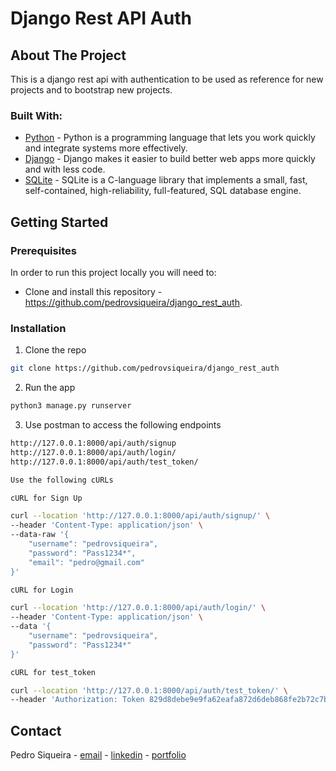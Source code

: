 # Django Rest API Auth

## About The Project

This is a django rest api with authentication to be used as reference for new projects and to bootstrap new projects.

### Built With:

- [Python](https://www.python.org/) - Python is a programming language that lets you work quickly and integrate systems more effectively.
- [Django](https://www.djangoproject.com/) - Django makes it easier to build better web apps more quickly and with less code.
- [SQLite](https://www.sqlite.org/) - SQLite is a C-language library that implements a small, fast, self-contained, high-reliability, full-featured, SQL database engine.

<!-- GETTING STARTED -->

## Getting Started

<!-- PLACEHOLDER FOR PROJECT OVERVIEW -->

### Prerequisites

In order to run this project locally you will need to:

- Clone and install this repository - https://github.com/pedrovsiqueira/django_rest_auth.

### Installation

1. Clone the repo

```sh
git clone https://github.com/pedrovsiqueira/django_rest_auth
```

2. Run the app

```sh
python3 manage.py runserver
```

3. Use postman to access the following endpoints

```sh
http://127.0.0.1:8000/api/auth/signup
http://127.0.0.1:8000/api/auth/login/
http://127.0.0.1:8000/api/auth/test_token/

Use the following cURLs

cURL for Sign Up

curl --location 'http://127.0.0.1:8000/api/auth/signup/' \
--header 'Content-Type: application/json' \
--data-raw '{
    "username": "pedrovsiqueira",
    "password": "Pass1234*",
    "email": "pedro@gmail.com"
}'

cURL for Login

curl --location 'http://127.0.0.1:8000/api/auth/login/' \
--header 'Content-Type: application/json' \
--data '{
    "username": "pedrovsiqueira",
    "password": "Pass1234*"
}'

cURL for test_token

curl --location 'http://127.0.0.1:8000/api/auth/test_token/' \
--header 'Authorization: Token 829d8debe9e9fa62eafa872d6deb868fe2b72c7b'

```

<!-- CONTACT -->

## Contact

Pedro Siqueira - [email](mailto:pedro.v.siqueira@gmail.com) - [linkedin](https://www.linkedin.com/in/pedrovsiqueira/) - [portfolio](http://pedrosiqueira.com.br/)
